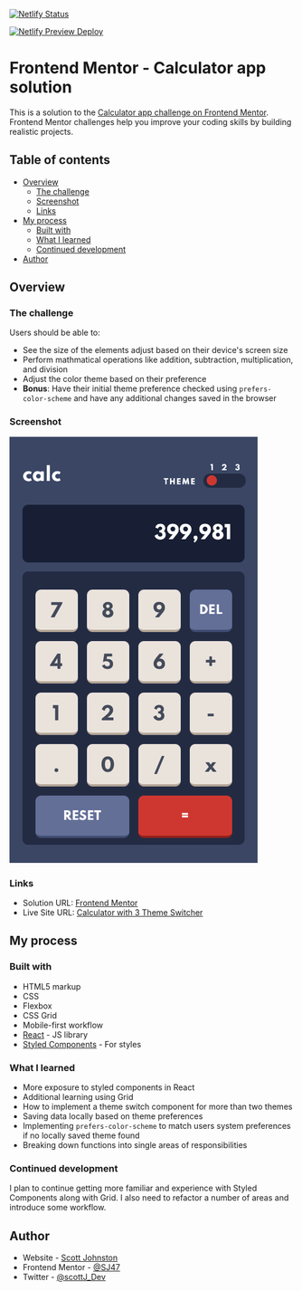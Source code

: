 [![Netlify Status](https://api.netlify.com/api/v1/badges/4995c5f8-e773-4cf3-afec-a5fcbf1969a6/deploy-status)](https://app.netlify.com/sites/optimistic-austin-b16c11/deploys)

[![Netlify Preview Deploy](https://github.com/SJ47/calculator-3-theme-switcher-sc/actions/workflows/myWorkflow.yml/badge.svg)](https://github.com/SJ47/calculator-3-theme-switcher-sc/actions/workflows/myWorkflow.yml)

# Frontend Mentor - Calculator app solution

This is a solution to the [Calculator app challenge on Frontend Mentor](https://www.frontendmentor.io/challenges/calculator-app-9lteq5N29). Frontend Mentor challenges help you improve your coding skills by building realistic projects.

## Table of contents

-   [Overview](#overview)
    -   [The challenge](#the-challenge)
    -   [Screenshot](#screenshot)
    -   [Links](#links)
-   [My process](#my-process)
    -   [Built with](#built-with)
    -   [What I learned](#what-i-learned)
    -   [Continued development](#continued-development)
-   [Author](#author)

## Overview

### The challenge

Users should be able to:

-   See the size of the elements adjust based on their device's screen size
-   Perform mathmatical operations like addition, subtraction, multiplication, and division
-   Adjust the color theme based on their preference
-   **Bonus**: Have their initial theme preference checked using `prefers-color-scheme` and have any additional changes saved in the browser

### Screenshot

![](./screenshot.png)

### Links

-   Solution URL: [Frontend Mentor](https://www.frontendmentor.io/solutions/calculator-with-3-theme-switcher-save-themes-and-user-preferred-theme-fxREQfkum)
-   Live Site URL: [Calculator with 3 Theme Switcher](https://calculator.scottjohnston.dev)

## My process

### Built with

-   HTML5 markup
-   CSS
-   Flexbox
-   CSS Grid
-   Mobile-first workflow
-   [React](https://reactjs.org/) - JS library
-   [Styled Components](https://styled-components.com/) - For styles

### What I learned

-   More exposure to styled components in React
-   Additional learning using Grid
-   How to implement a theme switch component for more than two themes
-   Saving data locally based on theme preferences
-   Implementing `prefers-color-scheme` to match users system preferences if no locally saved theme found
-   Breaking down functions into single areas of responsibilities

### Continued development

I plan to continue getting more familiar and experience with Styled Components along with Grid. I also need to refactor a number of areas and introduce some workflow.

## Author

-   Website - [Scott Johnston](https://www.scottjohnston.dev)
-   Frontend Mentor - [@SJ47](https://www.frontendmentor.io/profile/SJ47)
-   Twitter - [@scottJ_Dev](https://www.twitter.com/scottJ_Dev)
